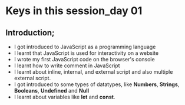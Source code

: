 # Keys in this session_day 01
## Introduction;
- I got introduced to JavaScript as a programming language
- I learnt that JavaScript is used for interactivity on a website
 - I wrote my first JavaScript code on the browser's console
 - I learnt how to write comment in JavaScript
 - I learnt about inline, internal, and external script and also multiple external script.
 - I got introduced to some types of datatypes, like **Numbers**, **Strings**, **Booleans**, **Undefined** and **Null**
 - I learnt about variables like __let__ and __const__.